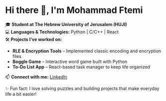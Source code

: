 # Hi there 👋, I'm Mohammad Ftemi

🎓 **Student at The Hebrew University of Jerusalem (HUJI)**  
💻 **Languages & Technologies:** Python | C/C++ | React  
🛠️ **Projects I’ve worked on:**  
- **RLE & Encryption Tools** – Implemented classic encoding and encryption files   
- **Boggle Game** – Interactive word game built with Python  
- **To-Do List App** – React-based task manager to keep life organized  

📫 **Connect with me:** [LinkedIn](https://www.linkedin.com/in/https://www.linkedin.com/in/mohammadftemi/)  

✨ Fun fact: I love solving puzzles and building projects that make everyday life a bit easier!
